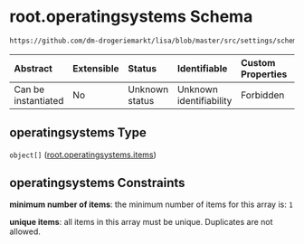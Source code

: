# root.operatingsystems Schema

```txt
https://github.com/dm-drogeriemarkt/lisa/blob/master/src/settings/schema.json#/properties/operatingsystems
```



| Abstract            | Extensible | Status         | Identifiable            | Custom Properties | Additional Properties | Access Restrictions | Defined In                                                                              |
| :------------------ | :--------- | :------------- | :---------------------- | :---------------- | :-------------------- | :------------------ | :-------------------------------------------------------------------------------------- |
| Can be instantiated | No         | Unknown status | Unknown identifiability | Forbidden         | Allowed               | none                | [settings.schema.json*](../../src/settings/settings.schema.json "open original schema") |

## operatingsystems Type

`object[]` ([root.operatingsystems.items](settings-properties-rootoperatingsystems-rootoperatingsystemsitems.md))

## operatingsystems Constraints

**minimum number of items**: the minimum number of items for this array is: `1`

**unique items**: all items in this array must be unique. Duplicates are not allowed.
